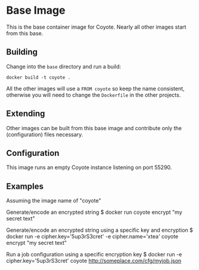 # Base Image

This is the base container image for Coyote. Nearly all other images start from this base.

## Building

Change into the `base` directory and run a build:

    docker build -t coyote .

All the other images will use a `FROM coyote` so keep the name consistent, otherwise you will need to change the 
`Dockerfile` in the other projects.

## Extending

Other images can be built from this base image and contribute only the (configuration) files necessary.

## Configuration

This image runs an empty Coyote instance listening on port 55290. 

## Examples

Assuming the image name of "coyote" 

Generate/encode an encrypted string
    $ docker run coyote encrypt "my secret text"

Generate/encode an encrypted string using a specific key and encryption
    $ docker run -e cipher.key='5up3rS3cret' -e cipher.name='xtea' coyote encrypt "my secret text"

Run a job configuration using a specific encryption key
    $ docker run -e cipher.key='5up3rS3cret' coyote http://someplace.com/cfg/myjob.json

